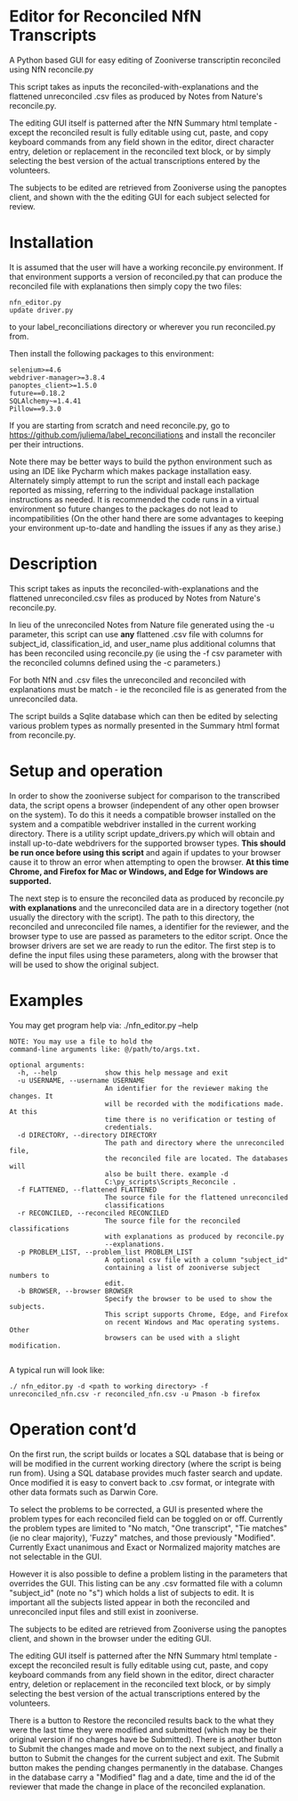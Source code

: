 # Editor for Reconciled NfN Transcripts  
A Python based GUI for easy editing of Zooniverse transcriptin reconciled using NfN reconcile.py

This script takes as inputs the reconciled-with-explanations and the flattened 
unreconciled .csv files as produced by Notes from Nature's reconcile.py.

The editing GUI itself is patterned after the NfN Summary html template - except the reconciled result is fully editable using cut, paste, and copy keyboard commands from any field shown in the editor, direct character entry, deletion or replacement in the reconciled text block, or by simply selecting the best version of the actual transcriptions entered by the volunteers.

The subjects to be edited are retrieved from Zooniverse using the panoptes client, and shown with the the editing GUI for each subject selected for review.

# Installation
It is assumed that the user will have a working reconcile.py environment.  If that environment supports a version of reconciled.py that can produce the reconciled file with explanations then simply copy the two files:

````
nfn_editor.py
update driver.py
````

to your label_reconciliations directory or wherever you run reconciled.py from.

Then install the following packages to this environment:

````
selenium>=4.6  
webdriver-manager>=3.8.4  
panoptes_client>=1.5.0  
future==0.18.2
SQLAlchemy~=1.4.41
Pillow==9.3.0
````

If you are starting from scratch and need reconcile.py, go to https://github.com/juliema/label_reconciliations and install the reconciler per their intructions.

Note there may be better ways to build the python environment such as using an IDE like Pycharm which makes package installation easy.  Alternately simply attempt to run the script and install each package reported as missing, referring to the individual package installation instructions as needed.  It is recommended the code runs in a virtual environment so future changes to the packages do not lead to incompatibilities (On the other hand there are some advantages to keeping your environment up-to-date and handling the issues if any as they arise.)  



# Description
This script takes as inputs the reconciled-with-explanations and the flattened unreconciled.csv files as produced by Notes from Nature's reconcile.py.

In lieu of the unreconciled Notes from Nature file generated using the -u parameter, this script can use **any** flattened .csv file with columns for subject_id, classification_id, and user_name plus additional columns that has been reconciled using reconcile.py (ie using the -f csv parameter with the reconciled columns defined using the -c parameters.)

For both NfN and .csv files the unreconciled and reconciled with explanations must be match - ie the reconciled file is as generated from the unreconciled data.

The script builds a Sqlite database which can then be edited by selecting various problem types as normally presented in the Summary html format from reconcile.py.


# Setup and operation
In order to show the zooniverse subject for comparison to the transcribed data, the script opens a browser (independent of any other open browser on the system). To do this it needs a compatible browser installed on the system and a compatible webdriver installed in the current working directory.  There is a utility script update_drivers.py which will obtain and install up-to-date webdrivers for the supported browser types. **This should be run once before using this script** and again if updates to your browser cause it to throw an error when attempting to open the browser. **At this time Chrome, and Firefox for Mac or Windows, and Edge for Windows are supported.**

The next step is to ensure the reconciled data as produced by reconcile.py **with explanations** and the unreconciled data are in a directory together (not usually the directory with the script).  The path to this directory, the reconciled and unreconciled file names, a identifier for the reviewer, and the browser type to use are passed as parameters to the editor script.  Once the browser drivers are set we are ready to run the editor. The first step is to define the input files using these parameters, along with the browser that will be used to show the original subject. 

# Examples
You may get program help via:
./nfn_editor.py –help

````
NOTE: You may use a file to hold the
command-line arguments like: @/path/to/args.txt.

optional arguments:
  -h, --help            show this help message and exit
  -u USERNAME, --username USERNAME
                        An identifier for the reviewer making the changes. It
                        will be recorded with the modifications made. At this
                        time there is no verification or testing of
                        credentials.
  -d DIRECTORY, --directory DIRECTORY
                        The path and directory where the unreconciled file,
                        the reconciled file are located. The databases will
                        also be built there. example -d
                        C:\py_scripts\Scripts_Reconcile .
  -f FLATTENED, --flattened FLATTENED
                        The source file for the flattened unreconciled
                        classifications
  -r RECONCILED, --reconciled RECONCILED
                        The source file for the reconciled classifications
                        with explanations as produced by reconcile.py
                        --explanations.
  -p PROBLEM_LIST, --problem_list PROBLEM_LIST
                        A optional csv file with a column "subject_id"
                        containing a list of zooniverse subject numbers to
                        edit.
  -b BROWSER, --browser BROWSER
                        Specify the browser to be used to show the subjects.
                        This script supports Chrome, Edge, and Firefox
                        on recent Windows and Mac operating systems. Other
                        browsers can be used with a slight modification.
                        
````

A typical run will look like:
````
./ nfn_editor.py -d <path to working directory> -f unreconciled_nfn.csv -r reconciled_nfn.csv -u Pmason -b firefox
````

# Operation cont’d

On the first run, the script builds or locates a SQL database that is being or will be modified in the current working directory (where the script is being run from).  Using a SQL database provides much faster search and update. Once modified it is easy to convert back to .csv format, or integrate with other data formats such as Darwin Core. 

To select the problems to be corrected, a GUI is presented where the problem types for each reconciled field can be toggled on or off. Currently the problem types are limited to "No match, "One transcript", "Tie matches" (ie no clear majority), 'Fuzzy" matches, and those previously "Modified". Currently Exact unanimous and Exact or Normalized majority matches are not selectable in the GUI.

However it is also possible to define a problem listing in the parameters that overrides the GUI.  This listing can be any .csv formatted file with a column "subject_id" (note no "s") which holds a list of subjects to edit. It is important all the subjects listed appear in both the reconciled and unreconciled input files and still exist in zooniverse.

The subjects to be edited are retrieved from Zooniverse using the panoptes client, and shown in the browser under the editing GUI.

The editing GUI itself is patterned after the NfN Summary html template - except the reconciled result is fully editable using cut, paste, and copy keyboard commands from any field shown in the editor, direct character entry, deletion or replacement in the reconciled text block, or by simply selecting the best version of the actual transcriptions entered by the volunteers.

There is a button to Restore the reconciled results back to the what they were the last time they were modified and submitted (which may be their original version if no changes have be Submitted).  There is another button to Submit the changes made and move on to the next subject, and finally a button to Submit the changes for the current subject and exit.  The Submit button makes the pending changes permanently in the database. Changes in the database carry a "Modified" flag and a date, time and the id of the reviewer that made the change in place of the reconciled explanation.

